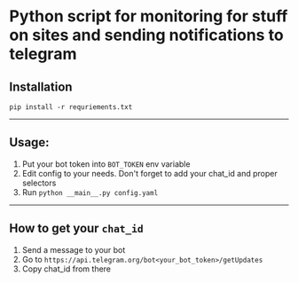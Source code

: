 # Python script for monitoring for stuff on sites and sending notifications to telegram

## Installation
```
pip install -r requriements.txt
````

---
## Usage:
1. Put your bot token into `BOT_TOKEN` env variable
2. Edit config to your needs. Don't forget to add your chat_id and proper selectors
3. Run `python __main__.py config.yaml`

---
## How to get your `chat_id`
1. Send a message to your bot
2. Go to `https://api.telegram.org/bot<your_bot_token>/getUpdates`
3. Copy chat_id from there
